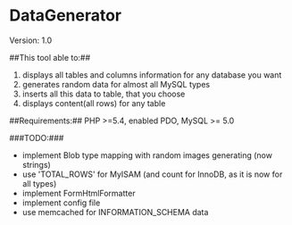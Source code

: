 DataGenerator
=============

Version: 1.0

##This tool able to:##
1. displays all tables and columns information for any database you want
2. generates random data for almost all MySQL types
3. inserts all this data to table, that you choose 
4. displays content(all rows) for any table 

##Requirements:##
PHP >=5.4, enabled PDO, MySQL >= 5.0

###TODO:###
* implement Blob type mapping with random images generating (now strings)
* use 'TOTAL_ROWS' for MyISAM (and count for InnoDB, as it is now for all types)
* implement FormHtmlFormatter
* implement config file
* use memcached for INFORMATION_SCHEMA data